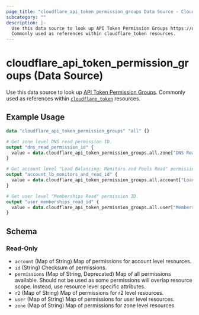 ```yaml
---
page_title: "cloudflare_api_token_permission_groups Data Source - Cloudflare"
subcategory: ""
description: |-
  Use this data source to look up API Token Permission Groups https://developers.cloudflare.com/api/tokens/create/permissions.
  Commonly used as references within cloudflare_token resources.
---
```


# cloudflare_api_token_permission_groups (Data Source)

Use this data source to look up [API Token Permission Groups](https://developers.cloudflare.com/api/tokens/create/permissions).
Commonly used as references within [`cloudflare_token`](/docs/providers/cloudflare/r/api_token.html) resources.

## Example Usage

```terraform
data "cloudflare_api_token_permission_groups" "all" {}

# Get zone level DNS read permission ID.
output "dns_read_permission_id" {
  value = data.cloudflare_api_token_permission_groups.all.zone["DNS Read"] // 82e64a83756745bbbb1c9c2701bf816b
}

# Get account level "Load Balancing: Monitors and Pools Read" permission ID.
output "account_lb_monitors_and_read_id" {
  value = data.cloudflare_api_token_permission_groups.all.account["Load Balancing: Monitors and Pools Read"] // 9d24387c6e8544e2bc4024a03991339f
}

# Get user level "Memberships Read" permission ID.
output "user_memberships_read_id" {
  value = data.cloudflare_api_token_permission_groups.all.user["Memberships Read"] // 3518d0f75557482e952c6762d3e64903
}
```
<!-- schema generated by tfplugindocs -->
## Schema

### Read-Only

- `account` (Map of String) Map of permissions for account level resources.
- `id` (String) Checksum of permissions.
- `permissions` (Map of String, Deprecated) Map of all permissions available. Should not be used as some permissions will overlap resource scope. Instead, use resource level specific attributes.
- `r2` (Map of String) Map of permissions for r2 level resources.
- `user` (Map of String) Map of permissions for user level resources.
- `zone` (Map of String) Map of permissions for zone level resources.


